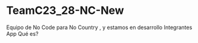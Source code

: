 # TeamC23_28-NC-New
Equipo de No Code para No Country , y estamos en desarrollo 
Integrantes
App
Qué es?
